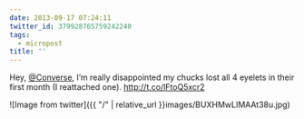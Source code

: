 ```yaml
---
date: 2013-09-17 07:24:11
twitter_id: 379928765759242240
tags:
  - micropost
title: ''
---
```


Hey, [@Converse](https://twitter.com/Converse), I’m really disappointed my chucks lost all 4 eyelets in their first month (I reattached one). http://t.co/lFtoQ5xcr2

![Image from twitter]({{ "/" | relative_url  }}images/BUXHMwLIMAAt38u.jpg)
